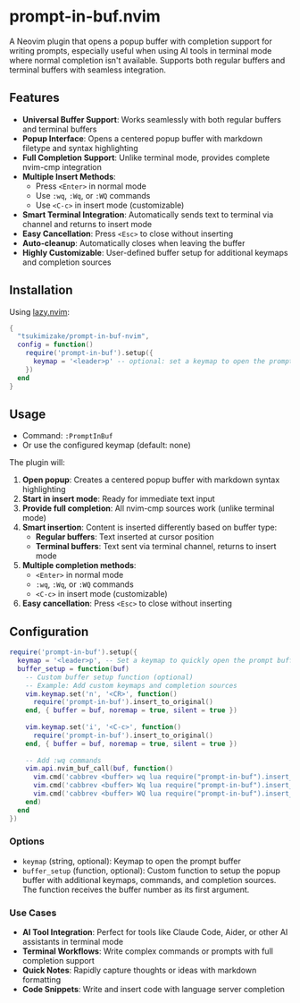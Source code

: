 # prompt-in-buf.nvim

A Neovim plugin that opens a popup buffer with completion support for writing prompts, especially useful when using AI tools in terminal mode where normal completion isn't available. Supports both regular buffers and terminal buffers with seamless integration.

## Features

- **Universal Buffer Support**: Works seamlessly with both regular buffers and terminal buffers
- **Popup Interface**: Opens a centered popup buffer with markdown filetype and syntax highlighting
- **Full Completion Support**: Unlike terminal mode, provides complete nvim-cmp integration
- **Multiple Insert Methods**:
  - Press `<Enter>` in normal mode
  - Use `:wq`, `:Wq`, or `:WQ` commands
  - Use `<C-c>` in insert mode (customizable)
- **Smart Terminal Integration**: Automatically sends text to terminal via channel and returns to insert mode
- **Easy Cancellation**: Press `<Esc>` to close without inserting
- **Auto-cleanup**: Automatically closes when leaving the buffer
- **Highly Customizable**: User-defined buffer setup for additional keymaps and completion sources

## Installation

Using [lazy.nvim](https://github.com/folke/lazy.nvim):

```lua
{
  "tsukimizake/prompt-in-buf-nvim",
  config = function()
    require('prompt-in-buf').setup({
      keymap = '<leader>p' -- optional: set a keymap to open the prompt buffer
    })
  end
}
```

## Usage

- Command: `:PromptInBuf`
- Or use the configured keymap (default: none)

The plugin will:
1. **Open popup**: Creates a centered popup buffer with markdown syntax highlighting
2. **Start in insert mode**: Ready for immediate text input
3. **Provide full completion**: All nvim-cmp sources work (unlike terminal mode)
4. **Smart insertion**: Content is inserted differently based on buffer type:
   - **Regular buffers**: Text inserted at cursor position
   - **Terminal buffers**: Text sent via terminal channel, returns to insert mode
5. **Multiple completion methods**:
   - `<Enter>` in normal mode
   - `:wq`, `:Wq`, or `:WQ` commands
   - `<C-c>` in insert mode (customizable)
6. **Easy cancellation**: Press `<Esc>` to close without inserting

## Configuration

```lua
require('prompt-in-buf').setup({
  keymap = '<leader>p', -- Set a keymap to quickly open the prompt buffer
  buffer_setup = function(buf)
    -- Custom buffer setup function (optional)
    -- Example: Add custom keymaps and completion sources
    vim.keymap.set('n', '<CR>', function()
      require('prompt-in-buf').insert_to_original()
    end, { buffer = buf, noremap = true, silent = true })
    
    vim.keymap.set('i', '<C-c>', function()
      require('prompt-in-buf').insert_to_original()
    end, { buffer = buf, noremap = true, silent = true })
    
    -- Add :wq commands
    vim.api.nvim_buf_call(buf, function()
      vim.cmd('cabbrev <buffer> wq lua require("prompt-in-buf").insert_to_original()')
      vim.cmd('cabbrev <buffer> Wq lua require("prompt-in-buf").insert_to_original()')
      vim.cmd('cabbrev <buffer> WQ lua require("prompt-in-buf").insert_to_original()')
    end)
  end
})
```

### Options

- `keymap` (string, optional): Keymap to open the prompt buffer
- `buffer_setup` (function, optional): Custom function to setup the popup buffer with additional keymaps, commands, and completion sources. The function receives the buffer number as its first argument.

### Use Cases

- **AI Tool Integration**: Perfect for tools like Claude Code, Aider, or other AI assistants in terminal mode
- **Terminal Workflows**: Write complex commands or prompts with full completion support
- **Quick Notes**: Rapidly capture thoughts or ideas with markdown formatting
- **Code Snippets**: Write and insert code with language server completion
